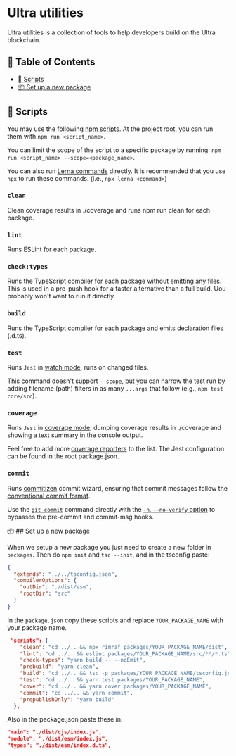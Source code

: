 # Ultra utilities

Ultra utilities is a collection of tools to help developers build on the Ultra
blockchain.

## 🧭 Table of Contents

- [📜 Scripts](#scripts)
- [📦 Set up a new package](#set-up-a-new-package)

## 📜 Scripts

You may use the following
[npm scripts](https://docs.npmjs.com/cli/v9/using-npm/scripts). At the project
root, you can run them with `npm run <script_name>`.

You can limit the scope of the script to a specific package by running:
`npm run <script_name> --scope=<package_name>`.

You can also run [Lerna commands](https://lerna.js.org/#commands) directly. It
is recommended that you use `npx` to run these commands. (i.e.,
`npx lerna <command>`)

### `clean`

Clean coverage results in ./coverage and runs npm run clean for each package.

### `lint`

Runs ESLint for each package.

### `check:types`

Runs the TypeScript compiler for each package without emitting any files. This
is used in a pre-push hook for a faster alternative than a full build. Uou
probably won't want to run it directly.

### `build`

Runs the TypeScript compiler for each package and emits declaration files
(.d.ts).

### `test`

Runs `Jest` in [watch mode](https://jestjs.io/docs/cli#watch), runs on changed
files.

This command doesn't support `--scope`, but you can narrow the test run by
adding filename (path) filters in as many `...args` that follow (e.g.,
`npm test core/src`).

### `coverage`

Runs `Jest` in [coverage mode](https://jestjs.io/docs/cli#coverage), dumping
coverage results in ./coverage and showing a text summary in the console output.

Feel free to add more
[coverage reporters](https://jestjs.io/docs/configuration#coveragereporters-array-string)
to the list. The Jest configuration can be found in the root package.json.

### `commit`

Runs [commitizen](http://commitizen.github.io/cz-cli/) commit wizard, ensuring
that commit messages follow the
[conventional commit format](https://www.conventionalcommits.org/en/v1.0.0/).

Use the [`git commit`](https://git-scm.com/docs/git-commit) command directly
with the
[`-n`, `--no-verify` option](https://git-scm.com/docs/git-commit#Documentation/git-commit.txt--n)
to bypasses the pre-commit and commit-msg hooks.

📦 ## Set up a new package

When we setup a new package you just need to create a new folder in `packages`.
Then do `npm init` and `tsc --init`, and in the tsconfig paste:

```json
{
  "extends": "../../tsconfig.json",
  "compilerOptions": {
    "outDir": "./dist/esm",
    "rootDir": "src"
  }
}
```

In the `package.json` copy these scripts and replace `YOUR_PACKAGE_NAME` with
your package name.

```json
 "scripts": {
    "clean": "cd ../.. && npx rimraf packages/YOUR_PACKAGE_NAME/dist",
    "lint": "cd ../.. && eslint packages/YOUR_PACKAGE_NAME/src/**/*.ts",
    "check-types": "yarn build -- --noEmit",
    "prebuild": "yarn clean",
    "build": "cd ../.. && tsc -p packages/YOUR_PACKAGE_NAME/tsconfig.json && tsc -p packages/YOUR_PACKAGE_NAME/tsconfig.json --module esnext --outDir ./packages/YOUR_PACKAGE_NAME/dist/cjs",
    "test": "cd ../.. && yarn test packages/YOUR_PACKAGE_NAME",
    "cover": "cd ../.. && yarn cover packages/YOUR_PACKAGE_NAME",
    "commit": "cd ../.. && yarn commit",
    "prepublishOnly": "yarn build"
  },
```

Also in the package.json paste these in:

```json
"main": "./dist/cjs/index.js",
"module": "./dist/esm/index.js",
"types": "./dist/esm/index.d.ts",
```
